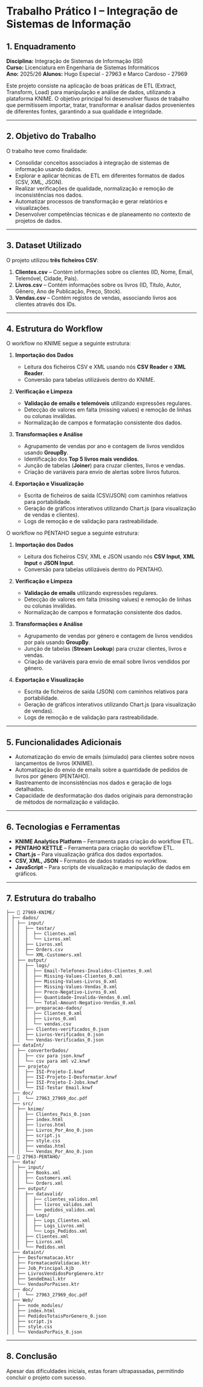 # Trabalho Prático I – Integração de Sistemas de Informação

## 1. Enquadramento

**Disciplina:** Integração de Sistemas de Informação (ISI)  
**Curso:** Licenciatura em Engenharia de Sistemas Informáticos  
**Ano:** 2025/26
**Alunos:** Hugo Especial - 27963 e Marco Cardoso - 27969

Este projeto consiste na aplicação de boas práticas de ETL (Extract, Transform, Load) para manipulação e análise de dados, utilizando a plataforma KNIME. O objetivo principal foi desenvolver fluxos de trabalho que permitissem importar, tratar, transformar e analisar dados provenientes de diferentes fontes, garantindo a sua qualidade e integridade.

---

## 2. Objetivo do Trabalho

O trabalho teve como finalidade:

- Consolidar conceitos associados à integração de sistemas de informação usando dados.  
- Explorar e aplicar técnicas de ETL em diferentes formatos de dados (CSV, XML, JSON).  
- Realizar verificações de qualidade, normalização e remoção de inconsistências nos dados.  
- Automatizar processos de transformação e gerar relatórios e visualizações.  
- Desenvolver competências técnicas e de planeamento no contexto de projetos de dados.

---

## 3. Dataset Utilizado

O projeto utilizou **três ficheiros CSV**:

1. **Clientes.csv** – Contém informações sobre os clientes (ID, Nome, Email, Telemóvel, Cidade, País).  
2. **Livros.csv** – Contém informações sobre os livros (ID, Título, Autor, Gênero, Ano de Publicação, Preço, Stock).  
3. **Vendas.csv** – Contém registos de vendas, associando livros aos clientes através dos IDs.

---

## 4. Estrutura do Workflow

O workflow no KNIME segue a seguinte estrutura:

1. **Importação dos Dados**  
   - Leitura dos ficheiros CSV e XML usando nós **CSV Reader** e **XML Reader**.  
   - Conversão para tabelas utilizáveis dentro do KNIME.

2. **Verificação e Limpeza**  
   - **Validação de emails e telemóveis** utilizando expressões regulares.  
   - Detecção de valores em falta (missing values) e remoção de linhas ou colunas inválidas.  
   - Normalização de campos e formatação consistente dos dados.

3. **Transformações e Análise**  
   - Agrupamento de vendas por ano e contagem de livros vendidos usando **GroupBy**.  
   - Identificação dos **Top 5 livros mais vendidos**.  
   - Junção de tabelas (**Joiner**) para cruzar clientes, livros e vendas.  
   - Criação de variáveis para envio de alertas sobre livros futuros.

4. **Exportação e Visualização**  
   - Escrita de ficheiros de saída (CSV/JSON) com caminhos relativos para portabilidade.  
   - Geração de gráficos interativos utilizando Chart.js (para visualização de vendas e clientes).  
   - Logs de remoção e de validação para rastreabilidade.


O workflow no PENTAHO segue a seguinte estrutura:

1. **Importação dos Dados**  
   - Leitura dos ficheiros CSV, XML e JSON usando nós **CSV Input**,  **XML Input** e **JSON Input**.  
   - Conversão para tabelas utilizáveis dentro do PENTAHO.

2. **Verificação e Limpeza**  
   - **Validação de emails** utilizando expressões regulares.  
   - Detecção de valores em falta (missing values) e remoção de linhas ou colunas inválidas.  
   - Normalização de campos e formatação consistente dos dados.

3. **Transformações e Análise**  
   - Agrupamento de vendas por género e contagem de livros vendidos por país usando **GroupBy**.  
   - Junção de tabelas (**Stream Lookup**) para cruzar clientes, livros e vendas.  
   - Criação de variáveis para envio de email sobre livros vendidos por género.

4. **Exportação e Visualização**  
   - Escrita de ficheiros de saída (JSON) com caminhos relativos para portabilidade.  
   - Geração de gráficos interativos utilizando Chart.js (para visualização de vendas).  
   - Logs de remoção e de validação para rastreabilidade.
---

## 5. Funcionalidades Adicionais

- Automatização do envio de emails (simulado) para clientes sobre novos lançamentos de livros (KNIME).
- Automatização do envio de emails sobre a quantidade de pedidos de livros por género (PENTAHO).  
- Rastreamento de inconsistências nos dados e geração de logs detalhados.  
- Capacidade de desformatação dos dados originais para demonstração de métodos de normalização e validação.

---

## 6. Tecnologias e Ferramentas

- **KNIME Analytics Platform** – Ferramenta para criação do workflow ETL.
- **PENTAHO KETTLE** – Ferramenta para criação do workflow ETL.
- **Chart.js** – Para visualização gráfica dos dados exportados.  
- **CSV, XML, JSON** – Formatos de dados tratados no workflow.  
- **JavaScript** – Para scripts de visualização e manipulação de dados em gráficos.

---
## 7. Estrutura do trabalho


```
├── 📂 27969-KNIME/
│ ├── dados/
│ │ ├── input/
│ │ │  ├── testar/
│ │ │  │  ├── Clientes.xml
│ │ │  │  └── Livros.xml
│ │ │  ├── Livros.xml
│ │ │  ├── Orders.csv
│ │ │  └── XML-Customers.xml
│ │ ├── output/
│ │ │  ├── logs/
│ │ │  │  ├── Email-Telefones-Invalidos-Clientes_0.xml
│ │ │  │  ├── Missing-Values-Clientes_0.xml
│ │ │  │  ├── Missing-Values-Livros_0.xml
│ │ │  │  ├── Missing-Values-Vendas_0.xml
│ │ │  │  ├── Preco-Negativo-Livros_0.xml
│ │ │  │  ├── Quantidade-Invalida-Vendas_0.xml
│ │ │  │  └── Total-Amount-Negativo-Vendas_0.xml
│ │ │  ├── preparacao-dados/
│ │ │  │  ├── Clientes_0.xml
│ │ │  │  ├── Livros_0.xml
│ │ │  │  └── vendas.csv
│ │ │  ├── Clientes-verificados_0.json
│ │ │  ├── Livros-Verificados_0.json
│ │ │  └── Vendas-Verificadas_0.json
│ ├── dataInt/
│ │ ├── converterDados/
│ │ │  ├── csv para json.knwf
│ │ │  └── csv para xml v2.knwf
│ │ ├── projeto/
│ │ │  ├── ISI-Projeto-I.knwf
│ │ │  ├── ISI-Projeto-I-Desformatar.knwf
│ │ │  ├── ISI-Projeto-I-Jobs.knwf
│ │ │  └── ISI-Testar Email.knwf
│ ├── doc/
│ │ │  └── 27963_27969_doc.pdf
│ ├── src/
│ │ ├── knime/
│ │ │  ├── Clientes_Pais_0.json
│ │ │  ├── index.html
│ │ │  ├── livros.html
│ │ │  ├── Livros_Por_Ano_0.json
│ │ │  ├── script.js
│ │ │  ├── style.css
│ │ │  ├── vendas.html
│ │ │  └── Vendas_Por_Ano_0.json
├── 📂 27963-PENTAHO/
│ ├── data/
│ │ ├── input/
│ │ │  ├── Books.xml
│ │ │  ├── Customers.xml
│ │ │  └── Orders.xml
│ │ ├── output/
│ │ │  ├── datavalid/
│ │ │  │  ├── clientes_validos.xml
│ │ │  │  ├── livros_validos.xml
│ │ │  │  └── pedidos_validos.xml
│ │ │  ├── Logs/
│ │ │  │  ├── Logs_Clientes.xml
│ │ │  │  ├── Logs_Livros.xml
│ │ │  │  └── Logs_Pedidos.xml
│ │ │  ├── Clientes.xml
│ │ │  ├── Livros.xml
│ │ │  └── Pedidos.xml
│ ├── dataint/
│ │ ├── Desformatacao.ktr
│ │ ├── FormatacaoValidacao.ktr
│ │ ├── Job_Principal.kjb
│ │ ├── LivrosVendidosPorgGenero.ktr
│ │ ├── SendeEmail.ktr
│ │ └── VendasPorPaises.ktr
│ ├── doc/
│ │ │  └── 27963_27969_doc.pdf
│ ├── Web/
│ │ ├── node_modules/
│ │ ├── index.html
│ │ ├── PedidosTotaisPorGenero_0.json
│ │ ├── script.js
│ │ ├── style.css
│ │ └── VendasPorPais_0.json
```


---
## 8. Conclusão

Apesar das dificuldades iniciais, estas foram ultrapassadas, permitindo concluir o projeto com sucesso.
